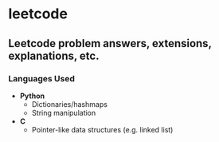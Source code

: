 # leetcode

## Leetcode problem answers, extensions, explanations, etc.

### Languages Used
* **Python**
  * Dictionaries/hashmaps
  * String manipulation
* **C**
  * Pointer-like data structures (e.g. linked list)
